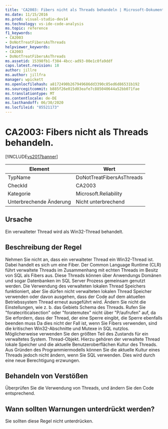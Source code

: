 ```yaml
---
title: 'CA2003: Fibers nicht als Threads behandeln | Microsoft-Dokumentation'
ms.date: 11/15/2016
ms.prod: visual-studio-dev14
ms.technology: vs-ide-code-analysis
ms.topic: reference
f1_keywords:
- CA2003
- DoNotTreatFibersAsThreads
helpviewer_keywords:
- CA2003
- DoNotTreatFibersAsThreads
ms.assetid: 15398fb1-f384-4bcc-ad93-00e1c0fa9ddf
caps.latest.revision: 18
author: jillre
ms.author: jillfra
manager: wpickett
ms.openlocfilehash: a8172490b267949686dd3390c85ed6d86531b192
ms.sourcegitcommit: b885f26e015d03eafe7c885040644a52bb071fae
ms.translationtype: MT
ms.contentlocale: de-DE
ms.lasthandoff: 06/30/2020
ms.locfileid: "85521173"
---
```

# <a name="ca2003-do-not-treat-fibers-as-threads"></a>CA2003: Fibers nicht als Threads behandeln.
[!INCLUDE[vs2017banner](../includes/vs2017banner.md)]

|Element|Wert|
|-|-|
|TypName|DoNotTreatFibersAsThreads|
|CheckId|CA2003|
|Kategorie|Microsoft.Reliability|
|Unterbrechende Änderung|Nicht unterbrechend|

## <a name="cause"></a>Ursache
 Ein verwalteter Thread wird als Win32-Thread behandelt.

## <a name="rule-description"></a>Beschreibung der Regel
 Nehmen Sie nicht an, dass ein verwalteter Thread ein Win32-Thread ist. Dabei handelt es sich um eine Fiber. Der Common Language Runtime (CLR) führt verwaltete Threads im Zusammenhang mit echten Threads im Besitz von SQL als Fibers aus. Diese Threads können über Anwendungs Domänen und sogar Datenbanken im SQL Server Prozess gemeinsam genutzt werden. Die Verwendung des verwalteten lokalen Thread Speichers funktioniert, aber Sie dürfen nicht verwalteten lokalen Thread Speicher verwenden oder davon ausgehen, dass der Code auf dem aktuellen Betriebssystem Thread erneut ausgeführt wird. Ändern Sie nicht die Einstellungen, wie z. b. das Gebiets Schema des Threads. Rufen Sie "foratecriticalsection" oder "foratemutex" nicht über "P/aufrufen" auf, da Sie erfordern, dass der Thread, der eine Sperre eingibt, die Sperre ebenfalls beenden muss Da dies nicht der Fall ist, wenn Sie Fibers verwenden, sind die kritischen Win32-Abschnitte und Mutexe in SQL nutzlos. Möglicherweise verwenden Sie den größten Teil des Zustands für ein verwaltetes System. Thread-Objekt. Hierzu gehören der verwaltete Thread lokale Speicher und die aktuelle Benutzeroberflächen Kultur des Threads. Aus Gründen des Programmiermodells können Sie die aktuelle Kultur eines Threads jedoch nicht ändern, wenn Sie SQL verwenden. Dies wird durch eine neue Berechtigung erzwungen.

## <a name="how-to-fix-violations"></a>Behandeln von Verstößen
 Überprüfen Sie die Verwendung von Threads, und ändern Sie den Code entsprechend.

## <a name="when-to-suppress-warnings"></a>Wann sollten Warnungen unterdrückt werden?
 Sie sollten diese Regel nicht unterdrücken.
